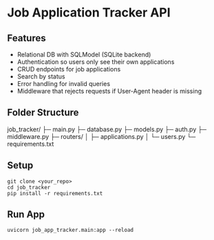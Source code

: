 # Job Application Tracker API

## Features
* Relational DB with SQLModel (SQLite backend)
* Authentication so users only see their own applications
* CRUD endpoints for job applications
* Search by status
* Error handling for invalid queries
* Middleware that rejects requests if User-Agent header is missing

## Folder Structure
job_tracker/
├─ main.py
├─ database.py
├─ models.py
├─ auth.py
├─ middleware.py
├─ routers/
│  ├─ applications.py
│  └─ users.py
└─ requirements.txt

## Setup
```
git clone <your_repo>
cd job_tracker
pip install -r requirements.txt

```

## Run App
```
uvicorn job_app_tracker.main:app --reload

```